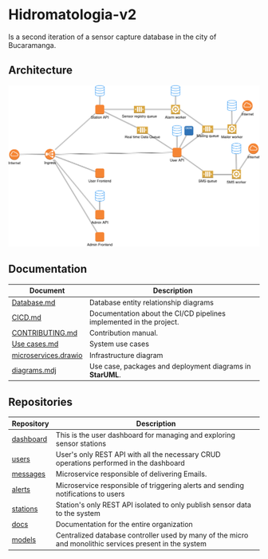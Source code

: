 # Hidromatologia-v2

Is a second iteration of a sensor capture database in the city of Bucaramanga.

## Architecture

![architecture](https://github.com/hidromatologia-v2/docs/blob/main/assets/architecture.png)

## Documentation

| Document                                                     | Description                                                  |
| ------------------------------------------------------------ | ------------------------------------------------------------ |
| [Database.md](https://github.com/hidromatologia-v2/docs/blob/main/Database.md) | Database entity relationship diagrams                        |
| [CICD.md](CICD.md)                                           | Documentation about the CI/CD pipelines implemented in the project. |
| [CONTRIBUTING.md](CONTRIBUTING.md)                           | Contribution manual.                                         |
| [Use cases.md](Use%20cases.md)                               | System use cases                                             |
| [microservices.drawio](microservices.drawio)                 | Infrastructure diagram                                       |
| [diagrams.mdj](diagrams.mdj)                                 | Use case, packages and deployment diagrams in **StarUML**.   |

## Repositories

| Repository                                                  | Description                                                  |
| ----------------------------------------------------------- | ------------------------------------------------------------ |
| [dashboard](https://github.com/hidromatologia-v2/dashboard) | This is the user dashboard for managing and exploring sensor stations |
| [users](https://github.com/hidromatologia-v2/users)         | User's only REST API with all the necessary CRUD operations performed in the dashboard |
| [messages](https://github.com/hidromatologia-v2/messages)   | Microservice responsible of delivering Emails.               |
| [alerts](https://github.com/hidromatologia-v2/alerts)       | Microservice responsible of triggering alerts and sending notifications to users |
| [stations](https://github.com/hidromatologia-v2/stations)   | Station's only REST API isolated to only publish sensor data to the system |
| [docs](https://github.com/hidromatologia-v2/docs)           | Documentation for the entire organization                    |
| [models](https://github.com/hidromatologia-v2/models)       | Centralized database controller used by many of the micro and monolithic services present in the system |
